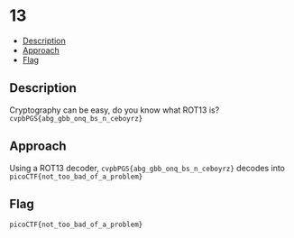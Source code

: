 # 13

- [Description](#description)
- [Approach](#approach)
- [Flag](#flag)

## Description

Cryptography can be easy, do you know what ROT13 is? `cvpbPGS{abg_gbb_onq_bs_n_ceboyrz}`

## Approach

Using a ROT13 decoder, `cvpbPGS{abg_gbb_onq_bs_n_ceboyrz}` decodes into `picoCTF{not_too_bad_of_a_problem}`

## Flag

`picoCTF{not_too_bad_of_a_problem}`